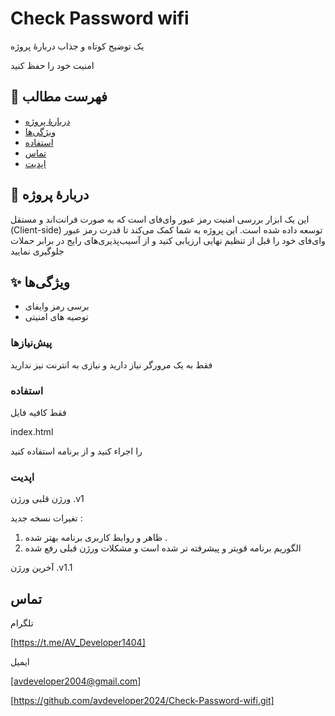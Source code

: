 # Check Password wifi

یک توضیح کوتاه و جذاب دربارهٔ پروژه

امنیت خود را حفظ کنید
## 📖 فهرست مطالب

- [دربارهٔ پروژه](#-دربارهٔ-پروژه)
- [ویژگی‌ها](#-ویژگی‌ها)
- [استفاده](#-استفاده)
- [تماس](#-تماس)
- [اپدیت](#-اپدیت)
## 🚀 دربارهٔ پروژه

این یک ابزار بررسی امنیت رمز عبور وای‌فای است که به صورت فرانت‌اند و مستقل (Client-side) توسعه داده شده است. این پروژه به شما کمک می‌کند تا قدرت رمز عبور وای‌فای خود را قبل از تنظیم نهایی ارزیابی کنید و از آسیب‌پذیری‌های رایج در برابر حملات جلوگیری نمایید

## ✨ ویژگی‌ها

- برسی رمز وایفای
- توصیه های امنیتی

### پیش‌نیازها

فقط به یک مرورگر نیاز دارید و نیازی به انترنت نیز ندارید

### استفاده

فقط کافیه فایل 

index.html 

را اجراء کنید و از برنامه استفاده کنید


### اپدیت

ورژن قلبی ورژن .v1

تغیرات نسخه جدید :

1. ظاهر و روابط کاربری برنامه بهتر شده 
.
2. الگوریم برنامه قویتر و پیشرفته تر شده است و مشکلات ورژن قبلی رفع شده

آخرین ورژن .v1.1


## تماس 

تلگرام

[https://t.me/AV_Developer1404]

ایمیل 

[avdeveloper2004@gmail.com]





[https://github.com/avdeveloper2024/Check-Password-wifi.git]


